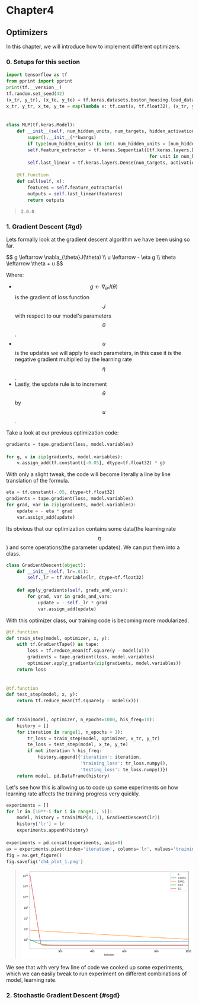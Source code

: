 # Chapter4
## Optimizers

In this chapter, we will introduce how to implement different optimizers.  

### 0. Setups for this section
```python
import tensorflow as tf
from pprint import pprint
print(tf.__version__)
tf.random.set_seed(42)
(x_tr, y_tr), (x_te, y_te) = tf.keras.datasets.boston_housing.load_data()
x_tr, y_tr, x_te, y_te = map(lambda x: tf.cast(x, tf.float32), (x_tr, y_tr, x_te, y_te))


class MLP(tf.keras.Model):
    def __init__(self, num_hidden_units, num_targets, hidden_activation='relu', **kwargs):
        super().__init__(**kwargs)
        if type(num_hidden_units) is int: num_hidden_units = [num_hidden_units]
        self.feature_extractor = tf.keras.Sequential([tf.keras.layers.Dense(unit, activation=hidden_activation)
                                                      for unit in num_hidden_units])
        self.last_linear = tf.keras.layers.Dense(num_targets, activation='linear')

    @tf.function
    def call(self, x):
        features = self.feature_extractor(x)
        outputs = self.last_linear(features)
        return outputs
```
> ```Console
> 2.0.0
> ```

### 1. Gradient Descent {#gd}
Lets formally look at the gradient descent algorithm we have been using so far.  
<div class='formula'>
$$
g \leftarrow \nabla_{\theta}J(\theta) \\
u \leftarrow - \eta g \\
\theta \leftarrow  \theta + u
$$
</div>  

Where:
+ $$g \leftarrow \nabla_{\theta}J(\theta)$$ is the gradient of loss function $$J$$ with respect to our model's parameters $$\theta$$.  
+ $$u$$ is the updates we will apply to each parameters, in this case it is the negative gradient multiplied by the learning rate $$\eta$$.  
+ Lastly, the update rule is to increment $$\theta$$ by $$u$$.  

Take a look at our previous optimization code:
```python
gradients = tape.gradient(loss, model.variables)

for g, v in zip(gradients, model.variables):  
    v.assign_add(tf.constant([-0.05], dtype=tf.float32) * g)
```  

With only a slight tweak, the code will become literally a line by line translation of the formula.
```python
eta = tf.constant(-.05, dtype=tf.float32)
gradients = tape.gradient(loss, model.variables)
for grad, var in zip(gradients, model.variables):  
    update = - eta * grad
    var.assign_add(update)
```

Its obvious that our optimization contains some data(the learning rate $$\eta$$) and some operations(the parameter updates). We can put them into a class.  
```python
class GradientDescent(object):
    def __init__(self, lr=.01):
        self._lr = tf.Variable(lr, dtype=tf.float32)

    def apply_gradients(self, grads_and_vars):
        for grad, var in grads_and_vars:
            update = - self._lr * grad
            var.assign_add(update)
```  

With this optimizer class, our training code is becoming more modularized.
```python
@tf.function
def train_step(model, optimizer, x, y):
    with tf.GradientTape() as tape:
        loss = tf.reduce_mean(tf.square(y - model(x)))
        gradients = tape.gradient(loss, model.variables)
        optimizer.apply_gradients(zip(gradients, model.variables))    
    return loss


@tf.function
def test_step(model, x, y):
    return tf.reduce_mean(tf.square(y - model(x)))


def train(model, optimizer, n_epochs=1000, his_freq=10):
    history = []
    for iteration in range(1, n_epochs + 1):
        tr_loss = train_step(model, optimizer, x_tr, y_tr)
        te_loss = test_step(model, x_te, y_te)
        if not iteration % his_freq:
            history.append({'iteration': iteration,
                            'training_loss': tr_loss.numpy(),
                            'testing_loss': te_loss.numpy()})
    return model, pd.DataFrame(history)
```

Let's see how this is allowing us to code up some experiments on how learning rate affects the training progress very quickly.  
```python
experiments = []
for lr in [10**-i for i in range(1, 5)]:
    model, history = train(MLP(4, 1), GradientDescent(lr))
    history['lr'] = lr
    experiments.append(history)

experiments = pd.concat(experiments, axis=0)
ax = experiments.pivot(index='iteration', columns='lr', values='training_loss').plot(kind='line', logy=True, figsize=(12,6))
fig = ax.get_figure()
fig.savefig('ch4_plot_1.png')
```
> ![gradient descent lr experiment](/images/ch4_plot_1.png)    

We see that with very few line of code we cooked up some experiments, which we can easily tweak to run experiment on different combinations of model, learning rate.  

### 2. Stochastic Gradient Descent {#sgd}
